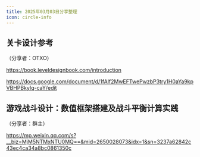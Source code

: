 ```yaml
---
title: 2025年03月03日分享整理
icon: circle-info
---
```


## 关卡设计参考

（分享者：OTXO）

https://book.leveldesignbook.com/introduction

https://docs.google.com/document/d/1fAlf2MwEFTwePwzbP3try1H0aYa9kpVBHPBkyIq-caY/edit

## 游戏战斗设计：数值框架搭建及战斗平衡计算实践

（分享者：群主）

https://mp.weixin.qq.com/s?__biz=MjM5NTMxNTU0MQ==&mid=2650028073&idx=1&sn=3237a62842c43ec4ca34a8bc0861350c


